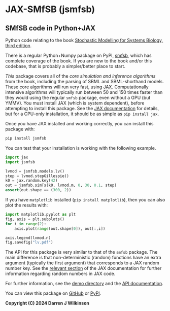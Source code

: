 # JAX-SMfSB (jsmfsb)

## SMfSB code in Python+JAX

Python code relating to the book [Stochastic Modelling for Systems Biology, third edition](https://github.com/darrenjw/smfsb/).

There is a regular Python+Numpy package on PyPI, [smfsb](https://pypi.org/project/smfsb/), which has complete coverage of the book. If you are new to the book and/or this codebase, that is probably a simpler/better place to start.

*This* package covers all of the *core simulation and inference algorithms* from the book, including the parsing of SBML and SBML-shorthand models. These core algorithms will run very fast, using [JAX](https://jax.readthedocs.io/). Computationally intensive algorithms will typically run between 50 and 150 times faster than they would using the regular `smfsb` package, even without a GPU (but YMMV). You must install JAX (which is system dependent), before attempting to install this package. See the [JAX documentation](https://jax.readthedocs.io/en/latest/installation.html) for details, but for a CPU-only installation, it should be as simple as `pip install jax`.

Once you have JAX installed and working correctly, you can install this package with:
```bash
pip install jsmfsb
```

You can test that your installation is working with the following example.
```python
import jax
import jsmfsb

lvmod = jsmfsb.models.lv()
step = lvmod.stepGillespie()
k0 = jax.random.key(42)
out = jsmfsb.simTs(k0, lvmod.m, 0, 30, 0.1, step)
assert(out.shape == (300, 2))
```

If you have `matplotlib` installed (`pip install matplotlib`), then you can also plot the results with:
```python
import matplotlib.pyplot as plt
fig, axis = plt.subplots()
for i in range(2):
	axis.plot(range(out.shape[0]), out[:,i])

axis.legend(lvmod.n)
fig.savefig("lv.pdf")
```

The API for this package is very similar to that of the `smfsb` package. The main difference is that non-deterministic (random) functions have an extra argument (typically the first argument) that corresponds to a JAX random number key. See the [relevant section](https://jax.readthedocs.io/en/latest/random-numbers.html) of the JAX documentation for further information regarding random numbers in JAX code.

For further information, see the [demo directory](https://github.com/darrenjw/jax-smfsb/tree/main/demos) and the [API documentation](https://jax-smfsb.readthedocs.io/en/latest/index.html).

You can view this package on [GitHub](https://github.com/darrenjw/jax-smfsb) or [PyPI](https://pypi.org/project/jsmfsb/).




**Copyright (C) 2024 Darren J Wilkinson**


